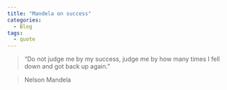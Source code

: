 ```yaml
---
title: "Mandela on success"
categories:
  - Blog
tags:
  - quote
---
```


>  “Do not judge me by my success, judge me by how many times I fell down and got back up again.”


>  Nelson Mandela

